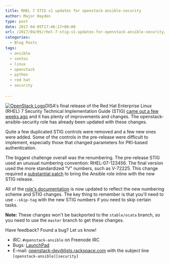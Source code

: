 ```yaml
---
title: RHEL 7 STIG v1 updates for openstack-ansible-security
author: Major Hayden
type: post
date: 2017-04-05T17:46:17+00:00
url: /2017/04/05/rhel-7-stig-v1-updates-for-openstack-ansible-security/
categories:
  - Blog Posts
tags:
  - ansible
  - centos
  - linux
  - openstack
  - python
  - red hat
  - security

---
```

[<img src="/wp-content/uploads/2017/04/OpenStack-Logo-Horizontal-e1491414195297-300x67.png" alt="OpenStack Logo" width="300" height="67" class="alignright size-medium wp-image-6674" srcset="/wp-content/uploads/2017/04/OpenStack-Logo-Horizontal-e1491414195297-300x67.png 300w, /wp-content/uploads/2017/04/OpenStack-Logo-Horizontal-e1491414195297.png 510w" sizes="(max-width: 300px) 100vw, 300px" />][1]DISA's final release of the Red Hat Enterprise Linux (RHEL) 7 Security Technical Implementation Guide (STIG) [came out a few weeks ago][2] and it has plenty of improvements and changes. The openstack-ansible-security role has already been updated with these changes.

Quite a few duplicated STIG controls were removed and a few new ones were added. Some of the controls in the pre-release were difficult to implement, especially those that changed parameters for PKI-based authentication.

The biggest challenge overall was the renumbering. The pre-release STIG used an unusual numbering convention: RHEL-07-123456. The final version used the more standardized "V" numbers, such as V-72225. This change required a [substantial patch][3] to bring the Ansible role inline with the new STIG release.

All of the [role's documentation][4] is now updated to reflect the new numbering scheme and STIG changes. The key thing to remember is that you'll need to use `--skip-tag` with the new STIG numbers if you need to skip certain tasks.

**Note:** These changes won't be backported to the `stable/ocata` branch, so you need to use the `master` branch to get these changes.

Have feedback? Found a bug? Let us know!

  * IRC: `#openstack-ansible` on Freenode IRC
  * Bugs: [LaunchPad][5]
  * E-mail: <openstack-dev@lists.rackspace.com> with the subject line `[openstack-ansible][security]`

 [1]: /wp-content/uploads/2017/04/OpenStack-Logo-Horizontal-e1491414195297.png
 [2]: http://iase.disa.mil/stigs/os/unix-linux/Pages/index.aspx
 [3]: https://github.com/openstack/openstack-ansible-security/commit/dccce1d5cc06985a58f0ecba4fd0d977388592b2
 [4]: https://docs.openstack.org/developer/openstack-ansible-security/controls-rhel7.html
 [5]: https://bugs.launchpad.net/openstack-ansible
